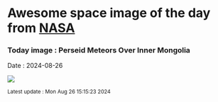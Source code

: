 
# Awesome space image of the day from [NASA](https://api.nasa.gov/)

### Today image : Perseid Meteors Over Inner Mongolia
Date : 2024-08-26

![](https://www.youtube.com/embed/CwrvN0Q9_Sg?rel=0)

<small>Latest update : Mon Aug 26 15:15:23 2024</small>
        
